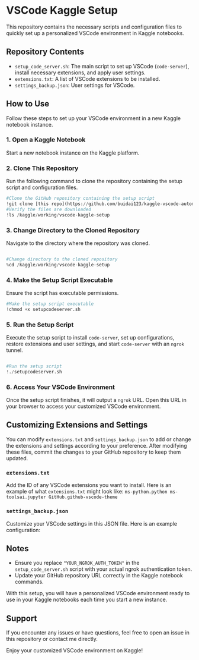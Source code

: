 # VSCode Kaggle Setup

This repository contains the necessary scripts and configuration files to quickly set up a personalized VSCode environment in Kaggle notebooks.

## Repository Contents
- `setup_code_server.sh`: The main script to set up VSCode (`code-server`), install necessary extensions, and apply user settings.
- `extensions.txt`: A list of VSCode extensions to be installed.
- `settings_backup.json`: User settings for VSCode.

## How to Use

Follow these steps to set up your VSCode environment in a new Kaggle notebook instance.

### 1. Open a Kaggle Notebook

Start a new notebook instance on the Kaggle platform.

### 2. Clone This Repository

Run the following command to clone the repository containing the setup script and configuration files.
```python
#Clone the GitHub repository containing the setup script
!git clone [this repo](https://github.com/buidai123/kaggle-vscode-automation.git) /kaggle/working/vscode-kaggle-setup
#Verify the files are downloaded
!ls /kaggle/working/vscode-kaggle-setup
```
### 3. Change Directory to the Cloned Repository

Navigate to the directory where the repository was cloned.
```python

#Change directory to the cloned repository
%cd /kaggle/working/vscode-kaggle-setup
```

### 4. Make the Setup Script Executable

Ensure the script has executable permissions.
```python
#Make the setup script executable
!chmod +x setupcodeserver.sh

```

### 5. Run the Setup Script

Execute the setup script to install `code-server`, set up configurations, restore extensions and user settings, and start `code-server` with an `ngrok` tunnel.
```python

#Run the setup script
!./setupcodeserver.sh
```

### 6. Access Your VSCode Environment

Once the setup script finishes, it will output a `ngrok` URL. Open this URL in your browser to access your customized VSCode environment.

## Customizing Extensions and Settings

You can modify `extensions.txt` and `settings_backup.json` to add or change the extensions and settings according to your preference. After modifying these files, commit the changes to your GitHub repository to keep them updated.

### `extensions.txt`

Add the ID of any VSCode extensions you want to install. Here is an example of what `extensions.txt` might look like:
`ms-python.python ms-toolsai.jupyter GitHub.github-vscode-theme`

### `settings_backup.json`

Customize your VSCode settings in this JSON file. Here is an example configuration:

## Notes

- Ensure you replace `"YOUR_NGROK_AUTH_TOKEN"` in the `setup_code_server.sh` script with your actual ngrok authentication token.
- Update your GitHub repository URL correctly in the Kaggle notebook commands.

With this setup, you will have a personalized VSCode environment ready to use in your Kaggle notebooks each time you start a new instance.

## Support

If you encounter any issues or have questions, feel free to open an issue in this repository or contact me directly.

Enjoy your customized VSCode environment on Kaggle!


